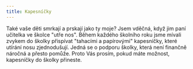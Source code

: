 ```yaml
---
title: Kapesníčky
---
```


Také vaše děti smrkají a prskají jako ty moje? Jsem vděčná, když jim paní učitelka ve školce "utře nos". Během každého školního roku jsme mívali zvykem do školky přispívat "tahacími a papírovými" kapesníčky, které utírání nosu zjednodušují. Jedná se o podporu školky, která není finančně náročná a přesto pomůže. Proto Vás prosím, pokud máte možnost, kapesníčky do školky přineste.
